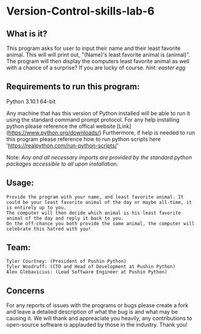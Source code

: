 # Version-Control-skills-lab-6

## What is it?

This program asks for user to input their name and their least favorite animal. This will will print out, "(Name)'s least favorite animal is (animal)". The program will then display the computers least favorite animal as well with a chance of a surprise? If you are lucky of course. *hint: easter egg*

## Requirements to run this program:

Python 3.10.1 64-bit

Any machine that has this version of Python installed will be able to run it using the standard command prompt protocol. 
For any help installing python please reference the offical website [Link] (https://www.python.org/downloads/)
Furthermore, if help is needed to run this program please reference how to run python scripts here 'https://realpython.com/run-python-scripts/'

Note: *Any and all necessary imports are provided by the standard python packages accessible to all upon installation.* 

## Usage:

    Provide the program with your name, and least favorite animal. It could be your least favorite animal of the day or maybe all-time, it is entirely up to you. 
    The computer will then decide which animal is his least favorite animal of the day and reply it back to you. 
    On the off-chance you both provide the same animal, the computer will celebrate this hatred with you! 

## Team:

    Tyler Courtney: (President of Pushin Python)
    Tyler Woodruff: (CTO and Head of Development at Pushin Python)
    Alex Glebavicius: (Lead Software Engineer at Pushin Python)

## Concerns

For any reports of issues with the programs or bugs please create a fork and leave a detailed description of what the bug is and what may be causing it. We will thank and appreaciate you heavily, any contributions to open-source software is applauded by those in the industry. Thank you!
